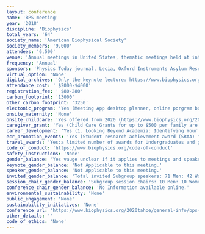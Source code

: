```yaml
---
layout: conference 
name: 'BPS meeting'
year: '2018'
discipline: 'Biophysics'
total_years: '64'
society_name: 'American Biophysical Society'
society_members: '9,000'
attendees: '6,500'
venue: 'Annual meetings in United States, thematic meetings held at international locations'
frequency: 'Annual'
sponsors: 'Physics Today journal, Lecia, Oxford Instruments Asylum Research AFMs, Alveole, Journal of General Physiology, Burrough Wellcome  Fund, Journal of Physical Chemistry, Ionptix, nanions, Sophion Bioscience, Beckman Coltour, Elements, Horbia Scientific, Burker, Wyatt Technologies, Hamamutsu, Journal of Cell Science, ACS OMEGA'
virtual_option: 'None'
digital_archives: 'Only the keynote lecture: https://www.biophysics.org/video-library/2018-biophysical-society-lecture'
attendance_cost: ' $2000-$4000'
registration_fee: ' $80-280'
carbon_footprint: '13000'
other_carbon_footprint: '3250'
electonic_program: 'Yes (Meeting App desktop planner, online porgram book)'
onsite_maternity: 'None'
onsite_childcare: 'Yes offered from 2020 (https://www.biophysics.org/2020meeting/general-info/child-care)'
caregiver_grant: 'Yes (Child Care Grants for up to $500 per family are available for BPS Conference meeting attendees to apply for who will incur extra expenses for childcare during the meeting or bringing children to the meeting. Grants can be used to cover the following expenses:    Childcare expenses provided on-site at Granlibakken by http://www.allaboutkidsbabysitting.com/  Expenses incurred in bringing a caregiver and/or dependent to the meeting.  Extra child/dependent care expenses at home incurred due to meeting attendance.    Expenses Not Allowed  Regular home-based child/dependent care expenses (expenses that would have been incurred had the applicant not atteneded the meeting);  Travel or other expenses related to attendees participation in the meeting such as, meeting registration, meals, housing, transportation costs, or other expenses the attendee would already be incurring by attending the meeting;  Tickets for entertainment (parks, museums, etc); and,  Meals/Snacks    *BPS does not provide child care providers and does not assume responsibility or liability for child care services.    Selecting Grants  If the number of requests for grants exceeds the funding, preference will be given to applicants in the early stage of their careers.    Application of MisrepresentationBPS reserves the right to deny funds to applicants who misrepresent their funding needs.    Changes in Circumstances  If, between the time of submitting your application and the dates of the meeting, your needs for the grant changes you must contact BPS. You will be informed if you are still eligible for funding.)'
career_development: 'Yes (1. Looking Beyond Academia: Identifying Your Career Options using MyIDP, LinkedIn & More   2.Developing Your 30-Second Value Statement (aka Your Elevator Pitch)  3. The Strategic Postdoc: How to Find & Leverage your Postdoc Experience  4. Demystifying the Academic Job Search II: Preparing your Written Application Materials: CV, Cover Letter, and Research Statement   5. Nailing the Job Talk, or Erudition Ain’t Enough   6. The Industry Interview: What you need to do before, during, and after to get the job   7. Demystifying the Academic Job Search I: Understanding the Search Process from the Perspective of Search Committees and Decoding Job Announcements   8. Green Cards for Scientific Researchers: How to win your EB-1A/NIW Case! with Getson & Schat  9. Networking for Nerds: How to Create Your Dream Career  10. Leveraging LinkedIn in the PhD Job Search: Networking, Informational Interviews, and More)'
ecr_promotion_events: 'Yes (Student research achievement award (SRAA) for graduate & postdoctoral trainees)'
travel_awards: 'Yes:a limited number of awards for Undergraduates and graduate trainees, postdoctoral researchers, mid-career scientists (non-tenured, excludes full professors or equivalent) '
code_of_conduct: 'https://www.biophysics.org/code-of-conduct'
safety_instructions: 'None'
gender_balance: 'Yes vauge unclear if it applies to meetings and speaker selections etc (https://www.biophysics.org/bps-bulletin/diversity-inclusion-and-the-biophysical-society-1)'
keynote_gender_balance: 'Not Applicable to this meeting.'
speaker_gender_balance: 'Not Applicable to this meeting.'
invited_gender_balance: 'Total invited Subgroup speakers: 71 Men: 42 Women'
session_chair_gender_balance: 'Subgroup session chairs: 10 Men: 10 Women'
conference_chair_gender_balance: 'No Information available online.'
environmental_sustainability: 'None'
public_engagement: 'None'
sustainability_initiatives: 'None'
conference_url: 'https://www.biophysics.org/2020tahoe/general-info/bps-conference-faqs'
other_details: ''
code_of_ethics: 'None'
---
```

